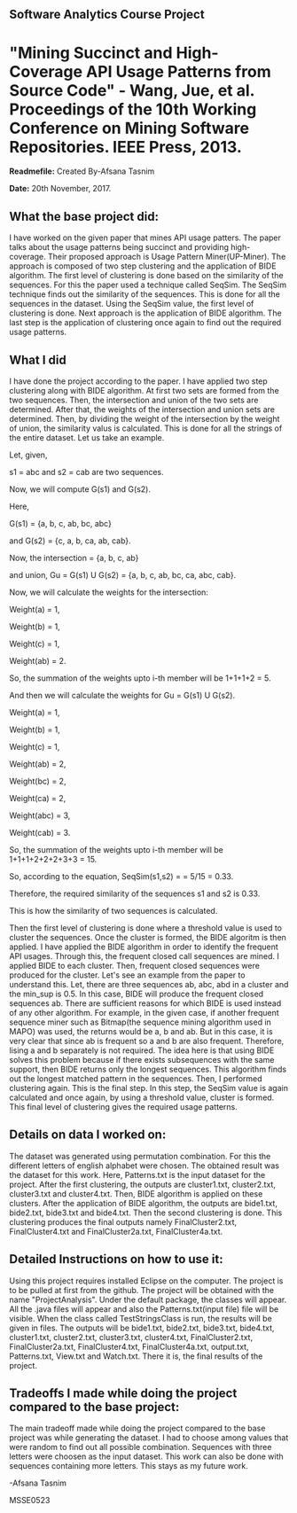 ## Software Analytics Course Project
# "Mining Succinct and High-Coverage API Usage Patterns from Source Code" - Wang, Jue, et al. Proceedings of the 10th Working Conference on Mining Software Repositories. IEEE Press, 2013.

**Readmefile:** Created By-Afsana Tasnim

**Date:** 20th November, 2017.


## What the base project did:
I have worked on the given paper that mines API usage patters. The paper talks about the usage patterns being succinct and providing high-
coverage. Their proposed approach is Usage Pattern Miner(UP-Miner). The approach is composed of two step clustering and the application
of BIDE algorithm. The first level of clustering is done based on the similarity of the sequences. For this the paper used a technique 
called SeqSim. The SeqSim technique finds out the similarity of the sequences. This is done for all the sequences in the dataset. Using the
SeqSim value, the first level of clustering is done. Next approach is the application of BIDE algorithm. The last step is the application
of clustering once again to find out the required usage patterns. 

## What I did
I have done the project according to the paper. I have applied two step clustering along with BIDE algorithm. At first two sets are formed from the two sequences. Then, the intersection and union of the two sets are determined. After
that, the weights of the intersection and union sets are determined. Then, by dividing the weight of the intersection by the weight of 
union, the similarity valus is calculated. This is done for all the strings of the entire dataset. Let us take an example. 

Let, given,


s1 = abc and s2 = cab are two sequences. 

Now, we will compute G(s1) and G(s2).

Here, 

G(s1) = {a, b, c, ab, bc, abc} 

and G(s2) = {c, a, b, ca, ab, cab}. 

Now, the intersection = {a, b, c, ab} 

and union, Gu = G(s1) U G(s2) = {a, b, c, ab, bc, ca, abc, cab}. 

Now, we will calculate the weights for the intersection: 

Weight(a) = 1, 

Weight(b) = 1, 

Weight(c) = 1, 

Weight(ab) = 2. 

So, the summation of the weights upto i-th member will be 1+1+1+2 = 5.

And then we will calculate the weights for Gu = G(s1) U G(s2). 

Weight(a) = 1,

Weight(b) = 1, 

Weight(c) = 1, 

Weight(ab) = 2,

Weight(bc) = 2,

Weight(ca) = 2, 

Weight(abc) = 3, 

Weight(cab) = 3. 

So, the summation of the weights upto i-th member will be 1+1+1+2+2+2+3+3 = 15. 

So, according to the equation, SeqSim(s1,s2) = = 5/15 = 0.33. 

Therefore, the required similarity of the sequences s1 and s2 is 0.33. 

This is how the similarity of two sequences is calculated. 


Then the first level of clustering is done where a threshold value is used to cluster the sequences. Once the cluster is formed, the BIDE algoritm is then applied. I have applied the BIDE algorithm in order to identify the frequent API usages. Through this, the frequent closed call sequences are mined. I applied BIDE to each cluster. Then, frequent closed sequences were produced for the cluster. Let's see an example from the paper to understand this. Let, there are three sequences ab, abc, abd in a cluster and the min_sup is 0.5. In this case, BIDE will produce the frequent closed sequences ab. There are sufficient reasons for which BIDE is used instead of any other algorithm. For example, in the given case, if another frequent sequence miner such as Bitmap(the sequence mining algorithm used in MAPO) was used, the returns would be a, b and ab. But in this case, it is very clear that since ab is frequent so a and b are also frequent. Therefore, lising a and b separately is not required. The idea here is that using BIDE solves this problem because if there exists subsequences with the same support, then BIDE returns only the longest sequences.  This algorithm finds out the longest matched pattern in the sequences. Then, I performed clustering again. This is the final step. In this step, the SeqSim value is again calculated and once again, by using a threshold value, cluster is formed. This final level of clustering gives
the required usage patterns. 

## Details on data I worked on:
The dataset was generated using permutation combination. For this the different letters of english alphabet were chosen. The obtained 
result was the dataset for this work. Here, Patterns.txt is the input dataset for the project. After the first clustering, the outputs are cluster1.txt, cluster2.txt, cluster3.txt and cluster4.txt. Then, BIDE algorithm is applied on these clusters. After the application of BIDE algorithm, the outputs are bide1.txt, bide2.txt, bide3.txt and bide4.txt. Then the second clustering is done. This clustering produces the final outputs namely FinalCluster2.txt, FinalCluster4.txt and FinalCluster2a.txt, FinalCluster4a.txt. 

## Detailed Instructions on how to use it:
Using this project requires installed Eclipse on the computer. The project is to be pulled at first from the github. The project will be obtained with the name "ProjectAnalysis". Under the default package, the classes will appear. All the .java files will appear and also the Patterns.txt(input file) file will be visible. When the class called TestStringsClass is run, the results will be given in files. The outputs will be bide1.txt, bide2.txt, bide3.txt, bide4.txt, cluster1.txt, cluster2.txt, cluster3.txt, cluster4.txt, 
FinalCluster2.txt, FinalCluster2a.txt, FinalCluster4.txt, FinalCluster4a.txt, output.txt, Patterns.txt, View.txt and Watch.txt. There it is, the final results of the project. 

## Tradeoffs I made while doing the project compared to the base project:
The main tradeoff made while doing the project compared to the base project was while generating the dataset. I had to choose among values that were random to find out all possible combination. Sequences with three letters were choosen as the input dataset. This work can also be done with sequences containing more letters. This stays as my future work. 

-Afsana Tasnim

MSSE0523

